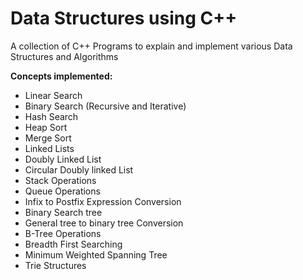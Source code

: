 # Data Structures using C++
A collection of C++ Programs to explain and implement various Data Structures and Algorithms

**Concepts implemented:**
* Linear Search
* Binary Search (Recursive and Iterative)
* Hash Search
* Heap Sort
* Merge Sort
* Linked Lists
* Doubly Linked List
* Circular Doubly linked List
* Stack Operations
* Queue Operations
* Infix to Postfix Expression Conversion
* Binary Search tree
* General tree to binary tree Conversion
* B-Tree Operations
* Breadth First Searching
* Minimum Weighted Spanning Tree
* Trie Structures
